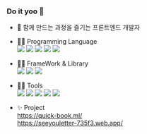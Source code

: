 ### Do it yoo 👋

- 🔭 함께 만드는 과정을 즐기는 프론트엔드 개발자


- ✍🏻 Programming Language  
  <img src ="https://img.shields.io/badge/-javaScript-yellow"> <img src ="https://img.shields.io/badge/-HTML-orange"> <img src ="https://img.shields.io/badge/-CSS-green"> <img src ="https://img.shields.io/badge/-TypeScript-blue"> <img src ="https://img.shields.io/badge/-Next.js-purple">
- ✍🏻 FrameWork & Library  
  <img src ="https://img.shields.io/badge/-React-navy"> <img src ="https://img.shields.io/badge/-redux-grey"> <img src ="https://img.shields.io/badge/-axios-skyblue">
- ✍🏻 Tools  
  <img src ="https://img.shields.io/badge/-Git-salmon"> <img src ="https://img.shields.io/badge/-postman-purple"> <img src ="https://img.shields.io/badge/-figma-orange"> <img src ="https://img.shields.io/badge/-AWS-grey"> <img src ="https://img.shields.io/badge/-Firebase-coral">


- ✨ Project  
  https://quick-book.ml/
  <br>
  https://seeyouletter-735f3.web.app/
  
